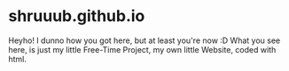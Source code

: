 # shruuub.github.io
Heyho! I dunno how you got here, but at least you're now :D
What you see here, is just my little Free-Time Project, my own little Website, coded with html.
